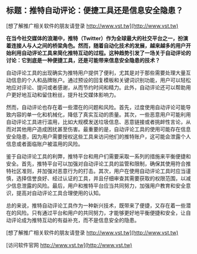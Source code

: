## **标题：推特自动评论：便捷工具还是信息安全隐患？**

[想了解推广相关软件的朋友请登录 http://www.vst.tw](http://www.vst.tw)

**在当今社交媒体的浪潮中，推特（Twitter）作为全球最大的社交平台之一，扮演着连接人与人之间的桥梁角色。然而，随着自动化技术的发展，越来越多的用户开始利用自动评论工具来简化推特互动的过程。这种趋势引发了一场关于自动评论的讨论：它到底是一种便捷工具，还是可能带来信息安全隐患的技术？**

自动评论工具的出现确实为推特用户提供了便利，尤其是对于那些需要处理大量互动信息的个人和品牌账户。通过预设的回复模板和关键词识别功能，用户可以轻松地应对评论、提问或者感谢，从而节约时间和精力。此外，自动评论还可以帮助用户更好地互动和留住粉丝，提升社交媒体影响力。

然而，自动评论也存在着一些潜在的问题和风险。首先，过度使用自动评论可能导致内容的单一化和机械化，降低了真实互动的质量。其次，一些恶意用户可能利用自动评论工具进行滥用，比如大规模发送垃圾信息、恶意链接或者挑衅性言论，从而对其他用户造成困扰甚至伤害。最重要的是，自动评论工具的使用可能存在信息安全隐患，因为用户需要授权这些工具来访问他们的推特账户，这可能会泄露个人信息或者面临账户被滥用的风险。

鉴于自动评论工具的利弊，推特平台和用户们需要采取一系列的措施来平衡便捷和安全。首先，推特平台可以加强对自动评论工具的监管和限制，确保其使用符合推特社区准则，并加强对恶意行为的打击。其次，用户在使用自动评论工具时应当谨慎，选择信誉良好、经过认证的工具，并且仔细审查其需要获取的权限范围，以减少信息泄露的风险。最后，用户和推特平台应当共同努力，加强用户教育和安全意识，提高对自动评论工具合理使用的认知。

总的来说，推特自动评论工具作为一种新兴技术，既带来了便捷，又存在着一些潜在的风险。只有通过平台和用户的共同努力，才能够更好地平衡便捷和安全，让自动评论成为推特互动的有益补充，而不是信息安全的隐患。

[想了解推广相关软件的朋友请登录 http://www.vst.tw](http://www.vst.tw)


[访问软件官网 http://www.vst.tw](http://www.vst.tw)
